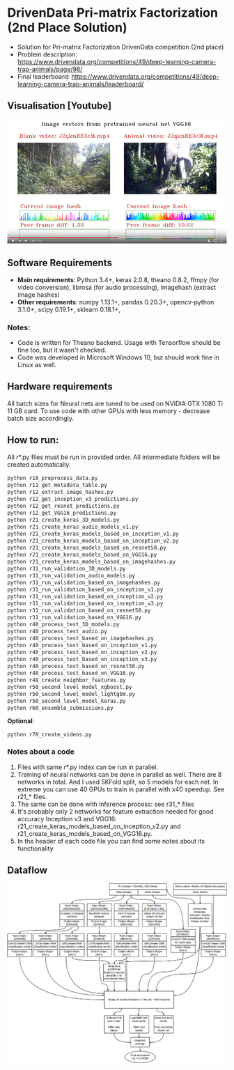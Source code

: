 # DrivenData Pri-matrix Factorization (2nd Place Solution)

- Solution for Pri-matrix Factorization DrivenData competition (2nd place)
- Problem description: https://www.drivendata.org/competitions/49/deep-learning-camera-trap-animals/page/96/
- Final leaderboard: https://www.drivendata.org/competitions/49/deep-learning-camera-trap-animals/leaderboard/

## Visualisation [Youtube]

[![DrivenData: Pri-matrix Factorization](https://github.com/ZFTurbo/DrivenData-Pri-matrix-Factorization-2nd-Place-Solution/blob/master/img/Primatrix-youtube.jpg)](https://www.youtube.com/watch?v=D8-t-gnBf1o "DrivenData: Pri-matrix Factorization")

## Software Requirements

- **Main requirements**: Python 3.4+, keras 2.0.8, theano 0.8.2, ffmpy (for video conversion), librosa (for audio processing), imagehash (extract image hashes)
- **Other requirements**: numpy 1.13.1+, pandas 0.20.3+, opencv-python 3.1.0+, scipy 0.19.1+, sklearn 0.18.1+, 

### Notes:
- Code is written for Theano backend. Usage with Tensorflow should be fine too, but it wasn't checked.
- Code was developed in Microsoft Windows 10, but should work fine in Linux as well.

## Hardware requirements

All batch sizes for Neural nets are tuned to be used on NVIDIA GTX 1080 Ti 11 GB card. To use code with other GPUs with less memory - decrease batch size accordingly.

## How to run:

All r*.py files must be run in provided order. All intermediate folders will be created automatically.
```
python r10_preprocess_data.py
python r11_get_metadata_table.py
python r12_extract_image_hashes.py
python r12_get_inception_v3_predictions.py
python r12_get_resnet_predictions.py
python r12_get_VGG16_predictions.py
python r21_create_keras_3D_models.py
python r21_create_keras_audio_models_v1.py
python r21_create_keras_models_based_on_inception_v1.py
python r21_create_keras_models_based_on_inception_v2.py
python r21_create_keras_models_based_on_resnet50.py
python r21_create_keras_models_based_on_VGG16.py
python r21_create_keras_models_based_on_imagehashes.py
python r31_run_validation_3D_models.py
python r31_run_validation_audio_models.py
python r31_run_validation_based_on_imagehashes.py
python r31_run_validation_based_on_inception_v1.py
python r31_run_validation_based_on_inception_v2.py
python r31_run_validation_based_on_inception_v3.py
python r31_run_validation_based_on_resnet50.py
python r31_run_validation_based_on_VGG16.py
python r40_process_test_3D_models.py
python r40_process_test_audio.py
python r40_process_test_based_on_imagehashes.py
python r40_process_test_based_on_inception_v1.py
python r40_process_test_based_on_inception_v2.py
python r40_process_test_based_on_inception_v3.py
python r40_process_test_based_on_resnet50.py
python r40_process_test_based_on_VGG16.py
python r48_create_neighbor_features.py
python r50_second_level_model_xgboost.py
python r50_second_level_model_lightgbm.py
python r50_second_level_model_keras.py
python r60_ensemble_submissions.py
```

**Optional**:
```
python r70_create_videos.py
```

### Notes about a code

1) Files with same r*.py index can be run in parallel.
2) Training of neural networks can be done in parallel as well. There are 8 networks in total. And I used 5KFold split, so 5 models for each net. In extreme you can use 40 GPUs to train in parallel with x40 speedup. See r21_* files.
3) The same can be done with inference process: see r31_* files
4) It's probably only 2 networks for feature extraction needed for good accuracy Inception v3 and VGG16: r21_create_keras_models_based_on_inception_v2.py and r21_create_keras_models_based_on_VGG16.py.
5) In the header of each code file you can find some notes about its functionality

## Dataflow

![Dataflow](https://github.com/ZFTurbo/DrivenData-Pri-matrix-Factorization-2nd-Place-Solution/blob/master/img/Primatrix_dataflow.png)
